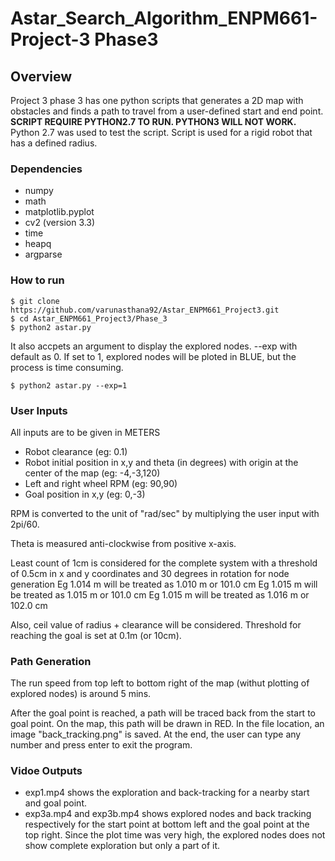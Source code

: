 # Astar_Search_Algorithm_ENPM661-Project-3 Phase3

## Overview

Project 3 phase 3 has one python scripts that generates a 2D map with obstacles and finds a path to travel from a user-defined start and end point. __SCRIPT REQUIRE PYTHON2.7 TO RUN. PYTHON3 WILL NOT WORK.__ Python 2.7 was used to test the script. Script is used for a rigid robot that has a defined radius.

### Dependencies
* numpy
* math
* matplotlib.pyplot
* cv2 (version 3.3)
* time
* heapq
* argparse

### How to run
```
$ git clone https://github.com/varunasthana92/Astar_ENPM661_Project3.git
$ cd Astar_ENPM661_Project3/Phase_3
$ python2 astar.py
```
It also accpets an argument to display the explored nodes. --exp with default as 0. If set to 1, explored nodes will be ploted in BLUE, but the process is time consuming.
```
$ python2 astar.py --exp=1
```

### User Inputs
All inputs are to be given in METERS
* Robot clearance (eg: 0.1)
* Robot initial position in x,y and theta (in degrees) with origin at the center of the map (eg: -4,-3,120)
* Left and right wheel RPM (eg: 90,90)
* Goal position in x,y (eg: 0,-3)

RPM is converted to the unit of "rad/sec" by multiplying the user input with 2pi/60.

Theta is measured anti-clockwise from positive x-axis.

Least count of 1cm is considered for the complete system with a threshold of 0.5cm in x and y coordinates and 30 degrees in rotation for node generation
Eg 1.014 m will be treated as 1.010 m or 101.0 cm
Eg 1.015 m will be treated as 1.015 m or 101.0 cm
Eg 1.015 m will be treated as 1.016 m or 102.0 cm

Also, ceil value of radius + clearance will be considered. Threshold for reaching the goal is set at 0.1m (or 10cm). 

### Path Generation
The run speed from top left to bottom right of the map (withut plotting of explored nodes) is around 5 mins.

After the goal point is reached, a path will be traced back from the start to goal point. On the map, this path will be drawn in RED. In the file location, an image "back_tracking.png" is saved. At the end, the user can type any number and press enter to exit the program.

### Vidoe Outputs
* exp1.mp4 shows the exploration and back-tracking for a nearby start and goal point.
* exp3a.mp4 and exp3b.mp4 shows explored nodes and back tracking respectively for the start point at bottom left and the goal point at the top right. Since the plot time was very high, the explored nodes does not show complete exploration but only a part of it.